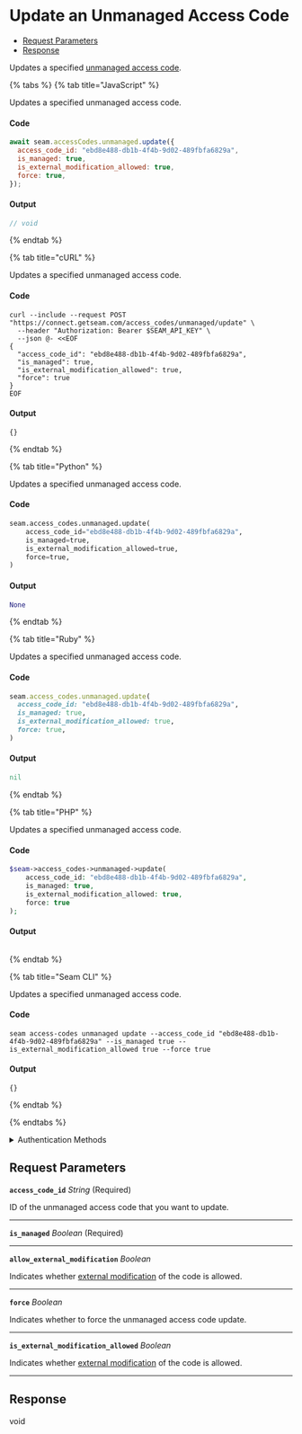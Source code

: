 # Update an Unmanaged Access Code

- [Request Parameters](#request-parameters)
- [Response](#response)

Updates a specified [unmanaged access code](https://docs.seam.co/latest/capability-guides/smart-locks/access-codes/migrating-existing-access-codes).


{% tabs %}
{% tab title="JavaScript" %}

Updates a specified unmanaged access code.

#### Code

```javascript
await seam.accessCodes.unmanaged.update({
  access_code_id: "ebd8e488-db1b-4f4b-9d02-489fbfa6829a",
  is_managed: true,
  is_external_modification_allowed: true,
  force: true,
});
```

#### Output

```javascript
// void
```
{% endtab %}

{% tab title="cURL" %}

Updates a specified unmanaged access code.

#### Code

```curl
curl --include --request POST "https://connect.getseam.com/access_codes/unmanaged/update" \
  --header "Authorization: Bearer $SEAM_API_KEY" \
  --json @- <<EOF
{
  "access_code_id": "ebd8e488-db1b-4f4b-9d02-489fbfa6829a",
  "is_managed": true,
  "is_external_modification_allowed": true,
  "force": true
}
EOF
```

#### Output

```curl
{}
```
{% endtab %}

{% tab title="Python" %}

Updates a specified unmanaged access code.

#### Code

```python
seam.access_codes.unmanaged.update(
    access_code_id="ebd8e488-db1b-4f4b-9d02-489fbfa6829a",
    is_managed=true,
    is_external_modification_allowed=true,
    force=true,
)
```

#### Output

```python
None
```
{% endtab %}

{% tab title="Ruby" %}

Updates a specified unmanaged access code.

#### Code

```ruby
seam.access_codes.unmanaged.update(
  access_code_id: "ebd8e488-db1b-4f4b-9d02-489fbfa6829a",
  is_managed: true,
  is_external_modification_allowed: true,
  force: true,
)
```

#### Output

```ruby
nil
```
{% endtab %}

{% tab title="PHP" %}

Updates a specified unmanaged access code.

#### Code

```php
$seam->access_codes->unmanaged->update(
    access_code_id: "ebd8e488-db1b-4f4b-9d02-489fbfa6829a",
    is_managed: true,
    is_external_modification_allowed: true,
    force: true
);
```

#### Output

```php

```
{% endtab %}

{% tab title="Seam CLI" %}

Updates a specified unmanaged access code.

#### Code

```seam_cli
seam access-codes unmanaged update --access_code_id "ebd8e488-db1b-4f4b-9d02-489fbfa6829a" --is_managed true --is_external_modification_allowed true --force true
```

#### Output

```seam_cli
{}
```
{% endtab %}

{% endtabs %}


<details>

<summary>Authentication Methods</summary>

- API key
- Client session token
- Personal access token
  <br>Must also include the `seam-workspace` header in the request.

To learn more, see [Authentication](https://docs.seam.co/latest/api/authentication).
</details>

## Request Parameters

**`access_code_id`** *String* (Required)

ID of the unmanaged access code that you want to update.

---

**`is_managed`** *Boolean* (Required)

---

**`allow_external_modification`** *Boolean*

Indicates whether [external modification](https://docs.seam.co/latest/capability-guides/smart-locks/access-codes#external-modification) of the code is allowed.

---

**`force`** *Boolean*

Indicates whether to force the unmanaged access code update.

---

**`is_external_modification_allowed`** *Boolean*

Indicates whether [external modification](https://docs.seam.co/latest/capability-guides/smart-locks/access-codes#external-modification) of the code is allowed.

---


## Response

void

